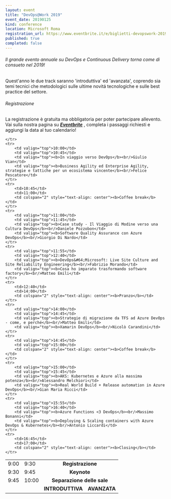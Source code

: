 ```yaml
---
layout: event
title: "DevOps@Work 2019"
event_date: 20190125
kind: conference
location: Microsoft Roma
registration_url: https://www.eventbrite.it/e/biglietti-devopswork-2019-53471685250
published: true
completed: false
---
```




<h6>Il grande evento annuale su DevOps e Continuous Delivery torna come di consueto nel 2019!</h6>

Quest'anno le due track saranno 'introduttiva' ed 'avanzata', coprendo sia temi tecnici che metodologici sulle ultime novitá tecnologiche e sulle best practice del settore.

<h6>Registrazione</h6>

La registrazione è gratuita ma obbligatoria per poter partecipare allevento.
Vai sulla nostra pagina su ***[Eventbrite](https://www.eventbrite.it/e/biglietti-devopswork-2019-53471685250)*** , completa i passaggi richiesti e aggiungi la data al tuo calendario!

<!-- <script type="text/javascript" src="https://sessionize.com/api/v2/0bbvnh30/view/grid"></script> -->

<table class="table table-bordered">
	<tr>
		<td>9:00</td>
		<td>9:30</td>
		<td colspan="2" style="text-align: center"><b>Registrazione</b></td>
	</tr>
	<tr>
		<td>9:30</td>
		<td>9:45</td>
		<td colspan="2" style="text-align: center"><b>Keynote</b></td>
	</tr>
	<tr>
		<td>9:45</td>
		<td>10:00</td>
		<td colspan="2" style="text-align: center"><b>Separazione delle sale</b></td>
	</tr>
	<tr>
		<td></td>
		<td></td>
		<td style="text-align: center"><b>INTRODUTTIVA</b></td>
		<td style="text-align: center"><b>AVANZATA</b></td>

	</tr>
	<tr>
		<td valign="top">10:00</td>
		<td valign="top">10:45</td>
		<td valign="top"><b>In viaggio verso DevOps</b><br/>Giulio Vian</td>
		<td valign="top"><b>Business Agility ed Enterprise Agility, strategie e tattiche per un ecosistema vincente</b><br/>Felice Pescatore</td>
	</tr>
	<tr>
		<td>10:45</td>
		<td>11:00</td>
		<td colspan="2" style="text-align: center"><b>Coffee break</b></td>
	</tr>
	<tr>
		<td valign="top">11:00</td>
		<td valign="top">11:45</td>
		<td valign="top"><b>Case study - Il Viaggio di Modine verso una Cultura DevOps</b><br/>Daniele Pozzobon</td>
		<td valign="top"><b>Software Quality Assurance con Azure DevOps</b><br/>Giorgio Di Nardo</td>
	</tr>
	<tr>
		<td valign="top">11:55</td>
		<td valign="top">12:40</td>
		<td valign="top"><b>DevOps&#64;Microsoft: Live Site Culture and Site Reliability Engineering</b><br/>Fabrizio Morando</td>
		<td valign="top"><b>Cosa ho imparato trasformando software factory</b><br/>Matteo Emili</td>
	</tr>
	<tr>
		<td>12:40</td>
		<td>14:00</td>
		<td colspan="2" style="text-align: center"><b>Pranzo</b></td>
	</tr>
	<tr>
		<td valign="top">14:00</td>
		<td valign="top">14:45</td>
		<td valign="top"><b>Strategie di migrazione da TFS ad Azure DevOps - come, e perché</b><br/>Matteo Emili</td>
		<td valign="top"><b>Xamarin DevOps</b><br/>Nicolò Carandini</td>
	</tr>
	<tr>
		<td valign="top">14:45</td>
		<td valign="top">15:00</td>
		<td colspan="2" style="text-align: center"><b>Coffee break</b></td>
	</tr>
	<tr>
		<td valign="top">15:00</td>
		<td valign="top">15:45</td>
		<td valign="top"><b>AKS: Kubernetes e Azure alla massima potenza</b><br/>Alessandro Melchiori</td>
		<td valign="top"><b>Real World Build + Release automation in Azure DevOps</b><br/>Gian Maria Ricci</td>
	</tr>
	<tr>
		<td valign="top">15:55</td>
		<td valign="top">16:40</td>
		<td valign="top"><b>Azure Functions <3 DevOps</b><br/>Massimo Bonanni</td>
		<td valign="top"><b>Deploying & Scaling containers with Azure DevOps & Kubernetes</b><br/>Antonio Liccardi</td>
	</tr>
	<tr>
		<td>16:45</td>
		<td>17:00</td>
		<td colspan="2" style="text-align: center"><b>Closing</b></td>
	</tr>
</table>
